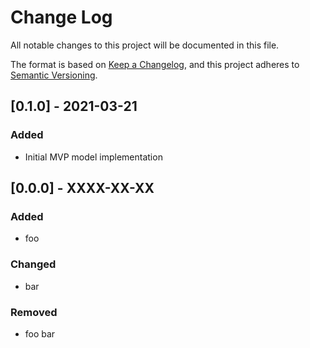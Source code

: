 # Change Log
All notable changes to this project will be documented in this file.

The format is based on [Keep a Changelog](https://keepachangelog.com/en/1.0.0/),
and this project adheres to [Semantic Versioning](https://semver.org/spec/v2.0.0.html).

## [0.1.0] - 2021-03-21
### Added
- Initial MVP model implementation

## [0.0.0] - XXXX-XX-XX
### Added
- foo

### Changed
- bar

### Removed
- foo bar
